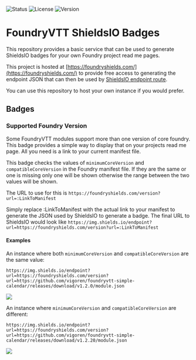 ![Status](https://img.shields.io/website?down_color=red&down_message=offline&up_color=green&up_message=online&url=https%3A%2F%2Ffoundryshields.com%2F)
![License](https://img.shields.io/github/license/vigoren/foundryvtt-shields-io-badge)
![Version](https://img.shields.io/github/package-json/v/vigoren/foundryvtt-shields-io-badge)

# FoundryVTT ShieldsIO Badges

This repository provides a basic service that can be used to generate ShieldsIO badges for your own Foundry project read me pages.

This project is hosted at [https://foundryshields.com/](https://foundryshields.com/) to provide free access to generating the endpoint JSON that can then be used by [ShieldsIO endpoint route](https://shields.io/endpoint).

You can use this repository to host your own instance if you would prefer.

## Badges

### Supported Foundry Version

Some FoundryVTT modules support more than one version of core foundry. This badge provides a simple way to display that on your projects read me page. All you need is a link to your current manifest file.

This badge checks the values of `minimumCoreVersion` and `compatibleCoreVersion` in the Foundry manifest file. If they are the same or one is missing only one will be shown otherwise the range between the two values will be shown.

The URL to use for this is `https://foundryshields.com/version?url=:LinkToManifest`

Simply replace :LinkToManifest with the actual link to your manifest to generate the JSON used by ShieldsIO to generate a badge. The final URL to ShieldsIO would look like `https://img.shields.io/endpoint?url=https://foundryshields.com/version?url=:LinkToManifest`

#### Examples

An instance where both `minimumCoreVersion` and `compatibleCoreVersion` are the same value:

`https://img.shields.io/endpoint?url=https://foundryshields.com/version?url=https://github.com/vigoren/foundryvtt-simple-calendar/releases/download/v1.2.0/module.json`

![](https://img.shields.io/endpoint?url=https://foundryshields.com/version?url=https://github.com/vigoren/foundryvtt-simple-calendar/releases/download/v1.2.0/module.json)

An instance where `minimumCoreVersion` and `compatibleCoreVersion` are different:

`https://img.shields.io/endpoint?url=https://foundryshields.com/version?url=https://github.com/vigoren/foundryvtt-simple-calendar/releases/download/v1.2.20/module.json`

![](https://img.shields.io/endpoint?url=https://foundryshields.com/version?url=https://github.com/vigoren/foundryvtt-simple-calendar/releases/download/v1.2.20/module.json)

